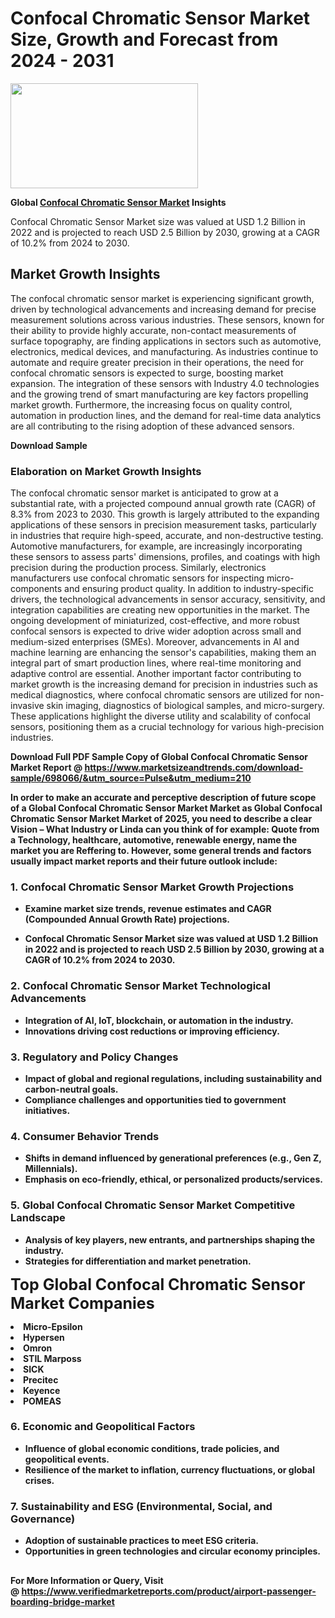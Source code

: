 <H1>Confocal Chromatic Sensor Market Size, Growth and Forecast from 2024 - 2031</H1><img class="aligncenter size-medium wp-image-584254" src="https://thirdeyenews.in/wp-content/uploads/2024/09/Global-Market-Research-300x168.jpeg" alt="" width="300" height="168" /><p><strong>Global&nbsp;<a href="https://www.marketsizeandtrends.com/download-sample/698066/&amp;utm_source=Pulse&amp;utm_medium=210">Confocal Chromatic Sensor Market</a> Insights</strong></p><p>Confocal Chromatic Sensor Market size was valued at USD 1.2 Billion in 2022 and is projected to reach USD 2.5 Billion by 2030, growing at a CAGR of 10.2% from 2024 to 2030.</p><p><h2>Market Growth Insights</h2> The confocal chromatic sensor market is experiencing significant growth, driven by technological advancements and increasing demand for precise measurement solutions across various industries. These sensors, known for their ability to provide highly accurate, non-contact measurements of surface topography, are finding applications in sectors such as automotive, electronics, medical devices, and manufacturing. As industries continue to automate and require greater precision in their operations, the need for confocal chromatic sensors is expected to surge, boosting market expansion. The integration of these sensors with Industry 4.0 technologies and the growing trend of smart manufacturing are key factors propelling market growth. Furthermore, the increasing focus on quality control, automation in production lines, and the demand for real-time data analytics are all contributing to the rising adoption of these advanced sensors. <p><strong>Download Sample</strong></p> <h3>Elaboration on Market Growth Insights</h3> The confocal chromatic sensor market is anticipated to grow at a substantial rate, with a projected compound annual growth rate (CAGR) of 8.3% from 2023 to 2030. This growth is largely attributed to the expanding applications of these sensors in precision measurement tasks, particularly in industries that require high-speed, accurate, and non-destructive testing. Automotive manufacturers, for example, are increasingly incorporating these sensors to assess parts' dimensions, profiles, and coatings with high precision during the production process. Similarly, electronics manufacturers use confocal chromatic sensors for inspecting micro-components and ensuring product quality. In addition to industry-specific drivers, the technological advancements in sensor accuracy, sensitivity, and integration capabilities are creating new opportunities in the market. The ongoing development of miniaturized, cost-effective, and more robust confocal sensors is expected to drive wider adoption across small and medium-sized enterprises (SMEs). Moreover, advancements in AI and machine learning are enhancing the sensor's capabilities, making them an integral part of smart production lines, where real-time monitoring and adaptive control are essential. Another important factor contributing to market growth is the increasing demand for precision in industries such as medical diagnostics, where confocal chromatic sensors are utilized for non-invasive skin imaging, diagnostics of biological samples, and micro-surgery. These applications highlight the diverse utility and scalability of confocal sensors, positioning them as a crucial technology for various high-precision industries. <p><strong></p><p><span class=""><strong>Download Full PDF Sample Copy of Global Confocal Chromatic Sensor Market Report</strong> @ <a href="https://www.marketsizeandtrends.com/download-sample/698066/&amp;utm_source=Pulse&amp;utm_medium=210" target="_blank">https://www.marketsizeandtrends.com/download-sample/698066/&amp;utm_source=Pulse&amp;utm_medium=210</a></span></p><p>In order to make an accurate and perceptive description of future scope of a Global&nbsp;Confocal Chromatic Sensor Market Market as Global&nbsp;Confocal Chromatic Sensor Market Market of 2025, you need to describe a clear Vision &ndash; What Industry or Linda can you think of for example: Quote from a Technology, healthcare, automotive, renewable energy, name the market you are Reffering to. However, some general trends and factors usually impact market reports and their future outlook include:</p><h3>1.&nbsp;<strong>Confocal Chromatic Sensor Market Growth Projections</strong></h3><ul><li>Examine market size trends, revenue estimates and CAGR (Compounded Annual Growth Rate) projections.</li><li><p>Confocal Chromatic Sensor Market size was valued at USD 1.2 Billion in 2022 and is projected to reach USD 2.5 Billion by 2030, growing at a CAGR of 10.2% from 2024 to 2030.</p></li></ul><h3>2.&nbsp;<strong>Confocal Chromatic Sensor Market Technological Advancements</strong></h3><ul><li>Integration of AI, IoT, blockchain, or automation in the industry.</li><li>Innovations driving cost reductions or improving efficiency.</li></ul><h3>3.&nbsp;<strong>Regulatory and Policy Changes</strong></h3><ul><li>Impact of global and regional regulations, including sustainability and carbon-neutral goals.</li><li>Compliance challenges and opportunities tied to government initiatives.</li></ul><h3>4.&nbsp;<strong>Consumer Behavior Trends</strong></h3><ul><li>Shifts in demand influenced by generational preferences (e.g., Gen Z, Millennials).</li><li>Emphasis on eco-friendly, ethical, or personalized products/services.</li></ul><h3>5.&nbsp;<strong>Global Confocal Chromatic Sensor Market Competitive Landscape</strong></h3><ul><li>Analysis of key players, new entrants, and partnerships shaping the industry.</li><li>Strategies for differentiation and market penetration.</li></ul><p data-pm-slice="1 1 []"><span style="color: inherit; font-family: inherit; font-size: 25px;">Top Global Confocal Chromatic Sensor Market Companies</span></p><div class="" data-test-id=""><p><li>Micro-Epsilon</li><li> Hypersen</li><li> Omron</li><li> STIL Marposs</li><li> SICK</li><li> Precitec</li><li> Keyence</li><li> POMEAS</li></p></div><h3>6.&nbsp;<strong>Economic and Geopolitical Factors</strong></h3><ul><li>Influence of global economic conditions, trade policies, and geopolitical events.</li><li>Resilience of the market to inflation, currency fluctuations, or global crises.</li></ul><h3>7.&nbsp;<strong>Sustainability and ESG (Environmental, Social, and Governance)</strong></h3><ul><li>Adoption of sustainable practices to meet ESG criteria.</li><li>Opportunities in green technologies and circular economy principles.</li></ul><h2><strong style="font-size: 14px;">For More Information or Query, Visit @&nbsp;</strong><a style="background-color: #ffffff; font-size: 14px;" href="https://www.marketsizeandtrends.com/report/confocal-chromatic-sensor-market/" target="_blank">https://www.verifiedmarketreports.com/product/airport-passenger-boarding-bridge-market</a></h2>
